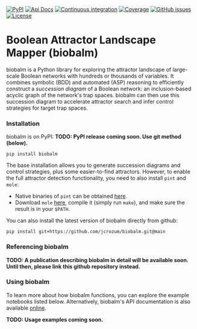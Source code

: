[![PyPI](https://img.shields.io/pypi/v/biobalm?style=flat-square)](https://pypi.org/project/biobalm/) 
[![Api Docs](https://img.shields.io/badge/docs-api-yellowgreen?style=flat-square)](https://jcrozum.github.io/biobalm/)
[![Continuous integration](https://img.shields.io/github/actions/workflow/status/jcrozum/biobalm/test.yml?branch=main&style=flat-square)](https://github.com/jcrozum/biobalm/actions?query=workflow%3Atest)
[![Coverage](https://img.shields.io/codecov/c/github/jcrozum/biobalm?style=flat-square)](https://codecov.io/gh/jcrozum/biobalm) 
[![GitHub issues](https://img.shields.io/github/issues/jcrozum/biobalm?style=flat-square)](https://github.com/jcrozum/biobalm/issues) 
[![License](https://img.shields.io/pypi/l/biobalm?style=flat-square)](https://github.com/jcrozum/biobalm/blob/main/LICENSE)

# Boolean Attractor Landscape Mapper (biobalm)

biobalm is a Python library for exploring the attractor landscape of large-scale Boolean networks with hundreds or thousands of variables. It combines symbolic (BDD) and automated (ASP) reasoning to efficiently construct a *succession diagram* of a Boolean network: an inclusion-based acyclic graph of the network's trap spaces. biobalm can then use this succession diagram to accelerate attractor search and infer control strategies for target trap spaces.

### Installation

biobalm is on PyPI: **TODO: PyPI release coming soon. Use git method (below).**

```
pip install biobalm
```

The base installation allows you to generate succession diagrams and control strategies, plus some easier-to-find attractors. However, to enable the full attractor detection functionality, you need to also install `pint` and `mole`:

 - Native binaries of `pint` can be obtained [here](https://loicpauleve.name/pint/doc/#Binaries).
 - Download `mole` [here](http://www.lsv.fr/~schwoon/tools/mole/), compile it (simply run `make`), and make sure the result is in your `$PATH`.

You can also install the latest version of biobalm directly from github:

```
pip install git+https://github.com/jcrozum/biobalm.git@main
```

### Referencing biobalm

**TODO: A publication describing biobalm in detail will be available soon. Until then, please link this github repository instead.**

### Using biobalm

To learn more about how biobalm functions, you can explore the example notebooks listed below. Alternatively, biobalm's API documentation is also available [online](https://jcrozum.github.io/biobalm/).

**TODO: Usage examples coming soon.**

